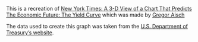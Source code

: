 This is a recreation of [New York Times: A 3-D View of a Chart That Predicts The Economic Future: The Yield Curve](http://www.nytimes.com/interactive/2015/03/19/upshot/3d-yield-curve-economic-growth.html?abt=0002&abg=1&_r=1) which was made by [Gregor Aisch](http://driven-by-data.net/)

The data used to create this graph was taken from the [U.S. Department of Treasury’s website](https://www.treasury.gov/resource-center/data-chart-center/interest-rates/Pages/TextView.aspx?data=yieldYear&year=2005).

